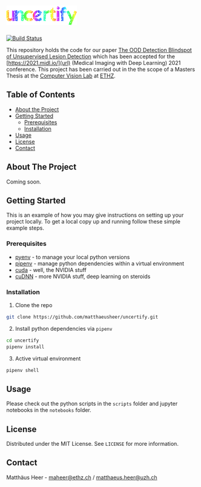 # ![](assets/uncertify.gif)
[![Build Status](https://travis-ci.com/matthaeusheer/uncertify.svg?token=bUEVgaJ1xLP8HNxuqXvL&branch=master)](https://travis-ci.com/matthaeusheer/uncertify)

This repository holds the code for our paper [The OOD Detection Blindspot of Unsupervised Lesion Detection](https://openreview.net/forum?id=ZDD2TbZn7X1) which has been accepted for the [https://2021.midl.io/](url) (Medical Imaging with Deep Learning) 2021 conference. This project has been carried out in the the scope of a Masters Thesis at the [Computer Vision Lab](https://vision.ee.ethz.ch/) at [ETHZ](https://ethz.ch/en.html).


<!-- TABLE OF CONTENTS -->
## Table of Contents
* [About the Project](#about-the-project)
* [Getting Started](#getting-started)
  * [Prerequisites](#prerequisites)
  * [Installation](#installation)
* [Usage](#usage)
* [License](#license)
* [Contact](#contact)


<!-- ABOUT THE PROJECT -->
## About The Project
Coming soon.

<!-- GETTING STARTED -->
## Getting Started

This is an example of how you may give instructions on setting up your project locally.
To get a local copy up and running follow these simple example steps.


### Prerequisites
- [pyenv](https://github.com/pyenv/pyenv) - to manage your local python versions
- [pipenv](https://github.com/pypa/pipenv) - manage python dependencies within a virtual environment
- [cuda](https://developer.nvidia.com/cuda-toolkit) - well, the NVIDIA stuff
- [cuDNN](https://developer.nvidia.com/cudnn) - more NVIDIA stuff, deep learning on steroids


### Installation

1. Clone the repo
```sh
git clone https://github.com/matthaeusheer/uncertify.git
```
2. Install python dependencies via `pipenv`
```sh
cd uncertify
pipenv install
```
3. Active virtual environment
```sh
pipenv shell
```


<!-- USAGE EXAMPLES -->
## Usage
Please check out the python scripts in the `scripts` folder and jupyter notebooks in the `notebooks` folder.


<!-- LICENSE -->
## License
Distributed under the MIT License. See `LICENSE` for more information.


<!-- CONTACT -->
## Contact
Matthäus Heer - maheer@ethz.ch / matthaeus.heer@uzh.ch
